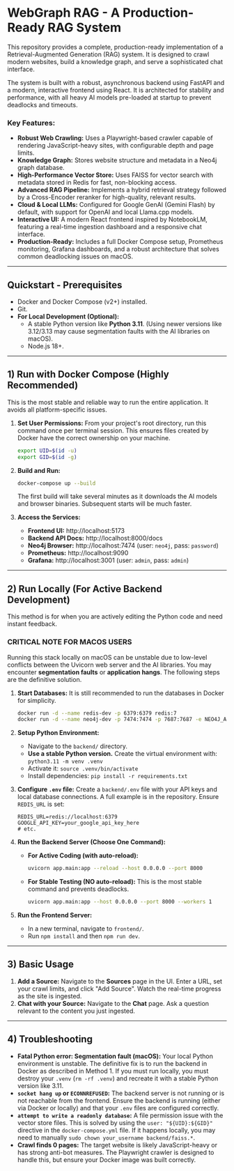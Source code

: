# WebGraph RAG - A Production-Ready RAG System

This repository provides a complete, production-ready implementation of a Retrieval-Augmented Generation (RAG) system. It is designed to crawl modern websites, build a knowledge graph, and serve a sophisticated chat interface.

The system is built with a robust, asynchronous backend using FastAPI and a modern, interactive frontend using React. It is architected for stability and performance, with all heavy AI models pre-loaded at startup to prevent deadlocks and timeouts.

### Key Features:

*   **Robust Web Crawling:** Uses a Playwright-based crawler capable of rendering JavaScript-heavy sites, with configurable depth and page limits.
*   **Knowledge Graph:** Stores website structure and metadata in a Neo4j graph database.
*   **High-Performance Vector Store:** Uses FAISS for vector search with metadata stored in Redis for fast, non-blocking access.
*   **Advanced RAG Pipeline:** Implements a hybrid retrieval strategy followed by a Cross-Encoder reranker for high-quality, relevant results.
*   **Cloud & Local LLMs:** Configured for Google GenAI (Gemini Flash) by default, with support for OpenAI and local Llama.cpp models.
*   **Interactive UI:** A modern React frontend inspired by NotebookLM, featuring a real-time ingestion dashboard and a responsive chat interface.
*   **Production-Ready:** Includes a full Docker Compose setup, Prometheus monitoring, Grafana dashboards, and a robust architecture that solves common deadlocking issues on macOS.

---

## Quickstart - Prerequisites

*   Docker and Docker Compose (v2+) installed.
*   Git.
*   **For Local Development (Optional):**
    *   A stable Python version like **Python 3.11**. (Using newer versions like 3.12/3.13 may cause segmentation faults with the AI libraries on macOS).
    *   Node.js 18+.

---

## 1) Run with Docker Compose (Highly Recommended)

This is the most stable and reliable way to run the entire application. It avoids all platform-specific issues.

1.  **Set User Permissions:** From your project's root directory, run this command once per terminal session. This ensures files created by Docker have the correct ownership on your machine.
    ```bash
    export UID=$(id -u)
    export GID=$(id -g)
    ```

2.  **Build and Run:**
    ```bash
    docker-compose up --build
    ```
    The first build will take several minutes as it downloads the AI models and browser binaries. Subsequent starts will be much faster.

3.  **Access the Services:**
    *   **Frontend UI:** http://localhost:5173
    *   **Backend API Docs:** http://localhost:8000/docs
    *   **Neo4j Browser:** http://localhost:7474 (user: `neo4j`, pass: `password`)
    *   **Prometheus:** http://localhost:9090
    *   **Grafana:** http://localhost:3001 (user: `admin`, pass: `admin`)

---

## 2) Run Locally (For Active Backend Development)

This method is for when you are actively editing the Python code and need instant feedback.

### CRITICAL NOTE FOR MACOS USERS

Running this stack locally on macOS can be unstable due to low-level conflicts between the Uvicorn web server and the AI libraries. You may encounter **segmentation faults** or **application hangs**. The following steps are the definitive solution.

1.  **Start Databases:** It is still recommended to run the databases in Docker for simplicity.
    ```bash
    docker run -d --name redis-dev -p 6379:6379 redis:7
    docker run -d --name neo4j-dev -p 7474:7474 -p 7687:7687 -e NEO4J_AUTH=neo4j/password neo4j:5.12
    ```

2.  **Setup Python Environment:**
    *   Navigate to the `backend/` directory.
    *   **Use a stable Python version.** Create the virtual environment with: `python3.11 -m venv .venv`
    *   Activate it: `source .venv/bin/activate`
    *   Install dependencies: `pip install -r requirements.txt`

3.  **Configure `.env` file:** Create a `backend/.env` file with your API keys and local database connections. A full example is in the repository. Ensure `REDIS_URL` is set:
    ```
    REDIS_URL=redis://localhost:6379
    GOOGLE_API_KEY=your_google_api_key_here
    # etc.
    ```

4.  **Run the Backend Server (Choose One Command):**
    *   **For Active Coding (with auto-reload):**
        ```bash
        uvicorn app.main:app --reload --host 0.0.0.0 --port 8000
        ```
    *   **For Stable Testing (NO auto-reload):** This is the most stable command and prevents deadlocks.
        ```bash
        uvicorn app.main:app --host 0.0.0.0 --port 8000 --workers 1
        ```

5.  **Run the Frontend Server:**
    *   In a new terminal, navigate to `frontend/`.
    *   Run `npm install` and then `npm run dev`.

---

## 3) Basic Usage

1.  **Add a Source:** Navigate to the **Sources** page in the UI. Enter a URL, set your crawl limits, and click "Add Source". Watch the real-time progress as the site is ingested.
2.  **Chat with your Source:** Navigate to the **Chat** page. Ask a question relevant to the content you just ingested.

---

## 4) Troubleshooting

*   **Fatal Python error: Segmentation fault (macOS):** Your local Python environment is unstable. The definitive fix is to run the backend in Docker as described in Method 1. If you must run locally, you must destroy your `.venv` (`rm -rf .venv`) and recreate it with a stable Python version like 3.11.
*   **`socket hang up` or `ECONNREFUSED`:** The backend server is not running or is not reachable from the frontend. Ensure the backend is running (either via Docker or locally) and that your `.env` files are configured correctly.
*   **`attempt to write a readonly database`:** A file permission issue with the vector store files. This is solved by using the `user: "${UID}:${GID}"` directive in the `docker-compose.yml` file. If it happens locally, you may need to manually `sudo chown your_username backend/faiss.*`.
*   **Crawl finds 0 pages:** The target website is likely JavaScript-heavy or has strong anti-bot measures. The Playwright crawler is designed to handle this, but ensure your Docker image was built correctly.
